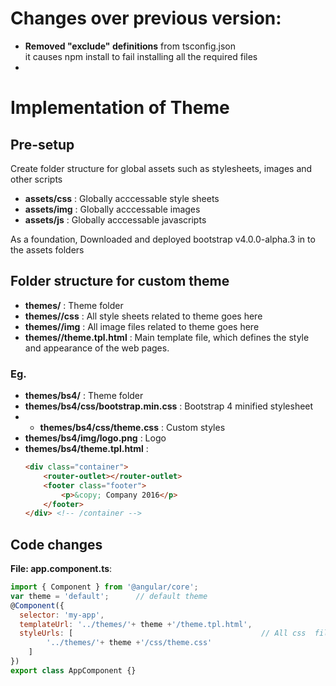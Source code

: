 # Changes over previous version:
- **Removed  "exclude" definitions**  from tsconfig.json  
	it causes npm install to fail installing all the required files
- 

# Implementation of Theme

## Pre-setup
Create folder structure for global assets such as stylesheets, images and other scripts
- **<doc-root> assets/css** : Globally acccessable style sheets
- **<doc-root> assets/img** : Globally acccessable images
- **<doc-root> assets/js** : Globally acccessable javascripts

As a foundation, Downloaded and deployed bootstrap v4.0.0-alpha.3 in to the assets folders

## Folder structure for custom theme
- **<doc-root> themes/<theme>** : Theme folder
- **<doc-root> themes/<theme>/css** : All style sheets related to theme goes here
- **<doc-root> themes/<theme>/img** : All image files related to theme goes here
- **<doc-root> themes/<theme>/theme.tpl.html** : Main template file, which defines the style and appearance of the web pages.

### Eg. 
- **<doc-root> themes/bs4/** : Theme folder
- **<doc-root> themes/bs4/css/bootstrap.min.css** : Bootstrap 4 minified stylesheet
- - **<doc-root> themes/bs4/css/theme.css** : Custom styles
- **<doc-root> themes/bs4/img/logo.png** : Logo
- **<doc-root> themes/bs4/theme.tpl.html** :   
    ```html
    <div class="container">
        <router-outlet></router-outlet>
        <footer class="footer">
            <p>&copy; Company 2016</p>
        </footer>
    </div> <!-- /container -->
    ```

## Code changes 
**File: app.component.ts**:  
```javascript
import { Component } from '@angular/core';
var theme = 'default';      // default theme
@Component({
  selector: 'my-app',
  templateUrl: '../themes/'+ theme +'/theme.tpl.html',
  styleUrls: [                                          // All css  files related to this theme goes here
  		'../themes/'+ theme +'/css/theme.css'
  	]
})
export class AppComponent {}
```
